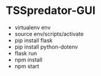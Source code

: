 # TSSpredator-GUI

- virtualenv env
- source env/scripts/activate
- pip install flask
- pip install python-dotenv
- flask run
- npm install
- npm start

